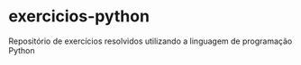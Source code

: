 # exercicios-python
Repositório de exercícios resolvidos utilizando a linguagem de programação Python
